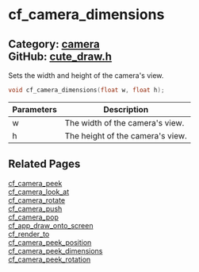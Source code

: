 [//]: # (This file is automatically generated by Cute Framework's docs parser.)
[//]: # (Do not edit this file by hand!)
[//]: # (See: https://github.com/RandyGaul/cute_framework/blob/master/samples/docs_parser.cpp)
[](../header.md ':include')

# cf_camera_dimensions

Category: [camera](/api_reference?id=camera)  
GitHub: [cute_draw.h](https://github.com/RandyGaul/cute_framework/blob/master/include/cute_draw.h)  
---

Sets the width and height of the camera's view.

```cpp
void cf_camera_dimensions(float w, float h);
```

Parameters | Description
--- | ---
w | The width of the camera's view.
h | The height of the camera's view.

## Related Pages

[cf_camera_peek](/camera/cf_camera_peek.md)  
[cf_camera_look_at](/camera/cf_camera_look_at.md)  
[cf_camera_rotate](/camera/cf_camera_rotate.md)  
[cf_camera_push](/camera/cf_camera_push.md)  
[cf_camera_pop](/camera/cf_camera_pop.md)  
[cf_app_draw_onto_screen](/app/cf_app_draw_onto_screen.md)  
[cf_render_to](/draw/cf_render_to.md)  
[cf_camera_peek_position](/camera/cf_camera_peek_position.md)  
[cf_camera_peek_dimensions](/camera/cf_camera_peek_dimensions.md)  
[cf_camera_peek_rotation](/camera/cf_camera_peek_rotation.md)  
